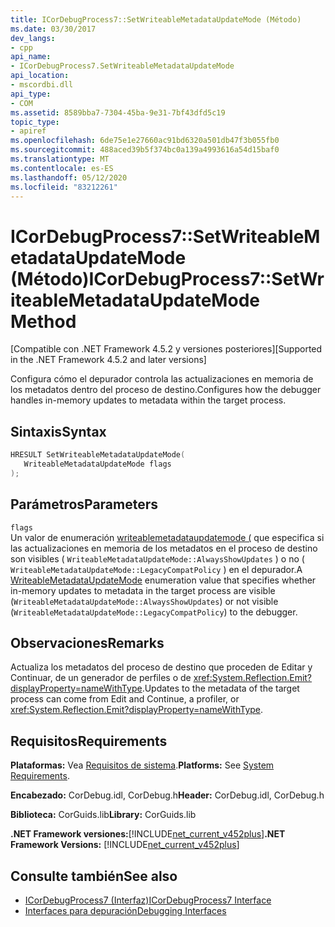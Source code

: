 ```yaml
---
title: ICorDebugProcess7::SetWriteableMetadataUpdateMode (Método)
ms.date: 03/30/2017
dev_langs:
- cpp
api_name:
- ICorDebugProcess7.SetWriteableMetadataUpdateMode
api_location:
- mscordbi.dll
api_type:
- COM
ms.assetid: 8589bba7-7304-45ba-9e31-7bf43dfd5c19
topic_type:
- apiref
ms.openlocfilehash: 6de75e1e27660ac91bd6320a501db47f3b055fb0
ms.sourcegitcommit: 488aced39b5f374bc0a139a4993616a54d15baf0
ms.translationtype: MT
ms.contentlocale: es-ES
ms.lasthandoff: 05/12/2020
ms.locfileid: "83212261"
---
```

# <a name="icordebugprocess7setwriteablemetadataupdatemode-method"></a><span data-ttu-id="42b0b-102">ICorDebugProcess7::SetWriteableMetadataUpdateMode (Método)</span><span class="sxs-lookup"><span data-stu-id="42b0b-102">ICorDebugProcess7::SetWriteableMetadataUpdateMode Method</span></span>
<span data-ttu-id="42b0b-103">[Compatible con .NET Framework 4.5.2 y versiones posteriores]</span><span class="sxs-lookup"><span data-stu-id="42b0b-103">[Supported in the .NET Framework 4.5.2 and later versions]</span></span>  
  
 <span data-ttu-id="42b0b-104">Configura cómo el depurador controla las actualizaciones en memoria de los metadatos dentro del proceso de destino.</span><span class="sxs-lookup"><span data-stu-id="42b0b-104">Configures how the debugger handles in-memory updates to metadata within the target process.</span></span>  
  
## <a name="syntax"></a><span data-ttu-id="42b0b-105">Sintaxis</span><span class="sxs-lookup"><span data-stu-id="42b0b-105">Syntax</span></span>  
  
```cpp
HRESULT SetWriteableMetadataUpdateMode(  
   WriteableMetadataUpdateMode flags  
);  
```  
  
## <a name="parameters"></a><span data-ttu-id="42b0b-106">Parámetros</span><span class="sxs-lookup"><span data-stu-id="42b0b-106">Parameters</span></span>  
 `flags`  
 <span data-ttu-id="42b0b-107">Un valor de enumeración [writeablemetadataupdatemode (](writeablemetadataupdatemode-enumeration.md) que especifica si las actualizaciones en memoria de los metadatos en el proceso de destino son visibles ( `WriteableMetadataUpdateMode::AlwaysShowUpdates` ) o no ( `WriteableMetadataUpdateMode::LegacyCompatPolicy` ) en el depurador.</span><span class="sxs-lookup"><span data-stu-id="42b0b-107">A [WriteableMetadataUpdateMode](writeablemetadataupdatemode-enumeration.md) enumeration value that specifies whether in-memory updates to metadata in the target process are visible (`WriteableMetadataUpdateMode::AlwaysShowUpdates`) or not visible (`WriteableMetadataUpdateMode::LegacyCompatPolicy`) to the debugger.</span></span>  
  
## <a name="remarks"></a><span data-ttu-id="42b0b-108">Observaciones</span><span class="sxs-lookup"><span data-stu-id="42b0b-108">Remarks</span></span>  
 <span data-ttu-id="42b0b-109">Actualiza los metadatos del proceso de destino que proceden de Editar y Continuar, de un generador de perfiles o de <xref:System.Reflection.Emit?displayProperty=nameWithType>.</span><span class="sxs-lookup"><span data-stu-id="42b0b-109">Updates to the metadata of the target process can come from Edit and Continue, a profiler, or <xref:System.Reflection.Emit?displayProperty=nameWithType>.</span></span>  
  
## <a name="requirements"></a><span data-ttu-id="42b0b-110">Requisitos</span><span class="sxs-lookup"><span data-stu-id="42b0b-110">Requirements</span></span>  
 <span data-ttu-id="42b0b-111">**Plataformas:** Vea [Requisitos de sistema](../../get-started/system-requirements.md).</span><span class="sxs-lookup"><span data-stu-id="42b0b-111">**Platforms:** See [System Requirements](../../get-started/system-requirements.md).</span></span>  
  
 <span data-ttu-id="42b0b-112">**Encabezado:** CorDebug.idl, CorDebug.h</span><span class="sxs-lookup"><span data-stu-id="42b0b-112">**Header:** CorDebug.idl, CorDebug.h</span></span>  
  
 <span data-ttu-id="42b0b-113">**Biblioteca:** CorGuids.lib</span><span class="sxs-lookup"><span data-stu-id="42b0b-113">**Library:** CorGuids.lib</span></span>  
  
 <span data-ttu-id="42b0b-114">**.NET Framework versiones:**[!INCLUDE[net_current_v452plus](../../../../includes/net-current-v452plus-md.md)]</span><span class="sxs-lookup"><span data-stu-id="42b0b-114">**.NET Framework Versions:** [!INCLUDE[net_current_v452plus](../../../../includes/net-current-v452plus-md.md)]</span></span>  
  
## <a name="see-also"></a><span data-ttu-id="42b0b-115">Consulte también</span><span class="sxs-lookup"><span data-stu-id="42b0b-115">See also</span></span>

- [<span data-ttu-id="42b0b-116">ICorDebugProcess7 (Interfaz)</span><span class="sxs-lookup"><span data-stu-id="42b0b-116">ICorDebugProcess7 Interface</span></span>](icordebugprocess7-interface.md)
- [<span data-ttu-id="42b0b-117">Interfaces para depuración</span><span class="sxs-lookup"><span data-stu-id="42b0b-117">Debugging Interfaces</span></span>](debugging-interfaces.md)
